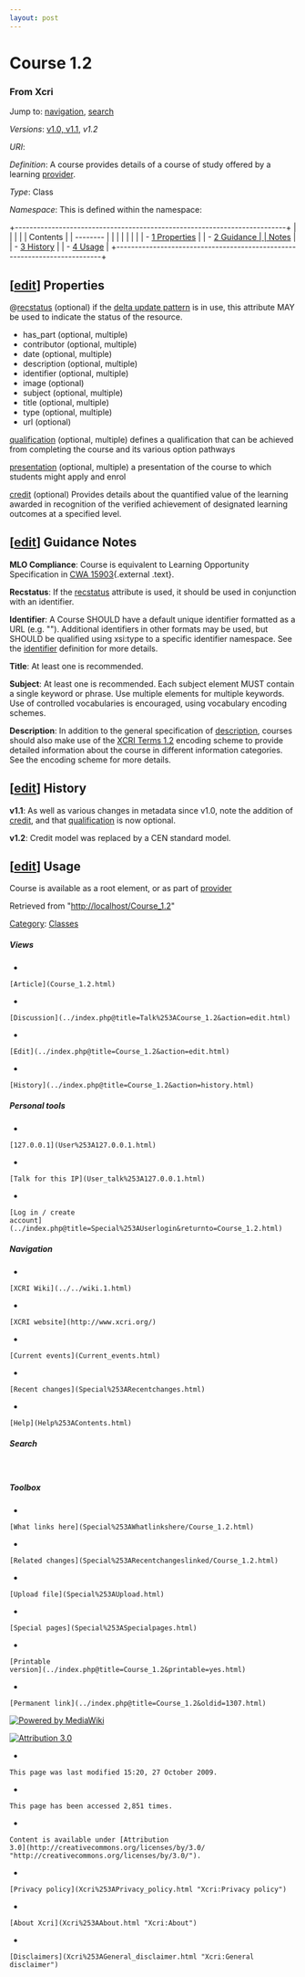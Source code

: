 ```yaml
---
layout: post
---
```


<script>
  (function(i,s,o,g,r,a,m){i['GoogleAnalyticsObject']=r;i[r]=i[r]||function(){
  (i[r].q=i[r].q||[]).push(arguments)},i[r].l=1*new Date();a=s.createElement(o),
  m=s.getElementsByTagName(o)[0];a.async=1;a.src=g;m.parentNode.insertBefore(a,m)
  })(window,document,'script','https://www.google-analytics.com/analytics.js','ga');

  ga('create', 'UA-73710929-3', 'auto');
  ga('send', 'pageview');

</script>







Course 1.2 
==========













### From Xcri 







Jump to: [navigation](Course_1.2.html#column-one),
[search](Course_1.2.html#searchInput)



*Versions*: [v1.0, v1.1](Course.html "Course"), *v1.2*

*URI*: 

*Definition*: A course provides details of a course of study offered by
a learning [provider](Provider.html "Provider").

*Type*: Class

*Namespace*: This is defined within the namespace:


+--------------------------------------------------------------------------+
|                                                       |
|                                                                          |
| Contents                                                                 |
| --------                                                                 |
|                                                                          |
|                                                                    |
|                                                                          |
| -   [1 Properties](Course_1.2.html#Properties)       |
| -   [2 Guidance     |
|     Notes](Course_1.2.html#Guidance_Notes)                        |
| -   [3 History](Course_1.2.html#History)             |
| -   [4 Usage](Course_1.2.html#Usage)                 |
+--------------------------------------------------------------------------+


\[[edit](../index.php@title=Course_1.2&action=edit&section=1.html "Edit section: Properties")\] Properties
----------------------------------------------------------------------------------------------------------------------------------------------------------------------------

@[recstatus](Recstatus.html "Recstatus") (optional) if the [delta update
pattern](Delta_update_pattern.html "Delta update pattern") is in use,
this attribute MAY be used to indicate the status of the resource.

-   has\_part (optional, multiple)
-   contributor (optional, multiple)
-   date (optional, multiple)
-   description (optional, multiple)
-   identifier (optional, multiple)
-   image (optional)
-   subject (optional, multiple)
-   title (optional, multiple)
-   type (optional, multiple)
-   url (optional)

[qualification](Qualification_1.2.html "Qualification 1.2") (optional,
multiple) defines a qualification that can be achieved from completing
the course and its various option pathways

[presentation](Presentation_1.2.html "Presentation 1.2") (optional,
multiple) a presentation of the course to which students might apply and
enrol

[credit](Credit_1.2.html "Credit 1.2") (optional) Provides details about
the quantified value of the learning awarded in recognition of the
verified achievement of designated learning outcomes at a specified
level.


\[[edit](../index.php@title=Course_1.2&action=edit&section=2.html "Edit section: Guidance Notes")\] Guidance Notes
------------------------------------------------------------------------------------------------------------------------------------------------------------------------------------

**MLO Compliance**: Course is equivalent to Learning Opportunity
Specification in [CWA
15903](ftp://ftp.cenorm.be/PUBLIC/CWAs/e-Europe/WS-LT/CWA15903-00-2008-Dec.pdf "ftp://ftp.cenorm.be/PUBLIC/CWAs/e-Europe/WS-LT/CWA15903-00-2008-Dec.pdf"){.external
.text}.

**Recstatus**: If the [recstatus](Recstatus.html "Recstatus") attribute
is used, it should be used in conjunction with an identifier.

**Identifier**: A Course SHOULD have a default unique identifier
formatted as a URL (e.g. "").
Additional identifiers in other formats may be used, but SHOULD be
qualified using xsi:type to a specific identifier namespace. See the
[identifier](Identifier.html "Identifier") definition for more details.

**Title**: At least one is recommended.

**Subject**: At least one is recommended. Each subject element MUST
contain a single keyword or phrase. Use multiple elements for multiple
keywords. Use of controlled vocabularies is encouraged, using vocabulary
encoding schemes.

**Description**: In addition to the general specification of
[description](Description.html "Description"), courses should also make
use of the [XCRI Terms 1.2](XCRI_Terms_1.2.html "XCRI Terms 1.2")
encoding scheme to provide detailed information about the course in
different information categories. See the encoding scheme for more
details.


\[[edit](../index.php@title=Course_1.2&action=edit&section=3.html "Edit section: History")\] History
----------------------------------------------------------------------------------------------------------------------------------------------------------------------

**v1.1**: As well as various changes in metadata since v1.0, note the
addition of [credit](Credit.html "Credit"), and that
[qualification](Qualification.html "Qualification") is now optional.

**v1.2**: Credit model was replaced by a CEN standard model.


\[[edit](../index.php@title=Course_1.2&action=edit&section=4.html "Edit section: Usage")\] Usage
------------------------------------------------------------------------------------------------------------------------------------------------------------------

Course is available as a root element, or as part of
[provider](Provider_1.2.html "Provider 1.2")



Retrieved from
"[http://localhost/Course\_1.2](Course_1.2.html)"





[Category](Special%253ACategories.html "Special:Categories"): [Classes](Category%253AClasses.html "Category:Classes")

















##### Views



-   

    

    [Article](Course_1.2.html)
-   

    

    [Discussion](../index.php@title=Talk%253ACourse_1.2&action=edit.html)
-   

    

    [Edit](../index.php@title=Course_1.2&action=edit.html)
-   

    

    [History](../index.php@title=Course_1.2&action=history.html)







##### Personal tools



-   

    

    [127.0.0.1](User%253A127.0.0.1.html)
-   

    

    [Talk for this IP](User_talk%253A127.0.0.1.html)
-   

    

    [Log in / create
    account](../index.php@title=Special%253AUserlogin&returnto=Course_1.2.html)











[](../../wiki.1.html "XCRI Wiki")





##### Navigation



-   

    

    [XCRI Wiki](../../wiki.1.html)
-   

    

    [XCRI website](http://www.xcri.org/)
-   

    

    [Current events](Current_events.html)
-   

    

    [Recent changes](Special%253ARecentchanges.html)
-   

    

    [Help](Help%253AContents.html)







##### Search





 









##### Toolbox



-   

    

    [What links here](Special%253AWhatlinkshere/Course_1.2.html)
-   

    

    [Related changes](Special%253ARecentchangeslinked/Course_1.2.html)
-   

    

    [Upload file](Special%253AUpload.html)
-   

    

    [Special pages](Special%253ASpecialpages.html)
-   

    

    [Printable
    version](../index.php@title=Course_1.2&printable=yes.html)
-   

    

    [Permanent link](../index.php@title=Course_1.2&oldid=1307.html)















[![Powered by
MediaWiki](../skins/common/images/poweredby_mediawiki_88x31.png)](http://www.mediawiki.org/)





[![Attribution 3.0
](http://i.creativecommons.org/l/by/3.0/88x31.png)](http://creativecommons.org/licenses/by/3.0/)



-   

    

    This page was last modified 15:20, 27 October 2009.
-   

    

    This page has been accessed 2,851 times.
-   

    

    Content is available under [Attribution
    3.0](http://creativecommons.org/licenses/by/3.0/ "http://creativecommons.org/licenses/by/3.0/").
-   

    

    [Privacy policy](Xcri%253APrivacy_policy.html "Xcri:Privacy policy")
-   

    

    [About Xcri](Xcri%253AAbout.html "Xcri:About")
-   

    

    [Disclaimers](Xcri%253AGeneral_disclaimer.html "Xcri:General disclaimer")




